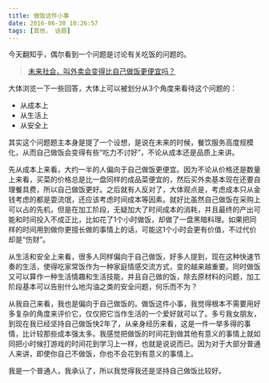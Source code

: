 ```yaml
---
title: 做饭这件小事
date: 2016-06-30 10:26:57
tags: [其他， 话题]
---
```

今天翻知乎，偶尔看到一个问题是讨论有关吃饭的问题的。
> [未来社会，叫外卖会变得比自己做饭更便宜吗？](https://www.zhihu.com/question/47889412#answer-38703556)

<!--more-->

大体浏览一下一些回答，大体上可以被划分从3个角度来看待这个问题的：
* 从成本上
* 从生活上
* 从安全上

其实这个问题题主本身是提了一个设想，是说在未来的时候，餐饮服务高度规模化，从而自己做饭会变得有些“吃力不讨好”，不论从成本还是品质上来讲。

先从成本上来看，大约一半的人偏向于自己做饭更便宜。因为不论从价格还是数量上来看，买菜的价格总是比一盘同样的成品菜便宜的，然后买外卖基本现在还要自理餐具费，所以自己做饭更好。之后就有人反对了，大体观点是，考虑成本只从金钱考虑的都是耍流氓，还应该考虑时间成本等因素。就好比虽然自己做饭在采购上可以占的先机，但是在加工阶段，无疑加大了时间成本的消耗，并且最终的产出可能和时间投入不成正比，比如花了1个小时做饭，却做了一盘黑暗料理。如果把同样的时间用到做你更擅长做的事情上的话，可能这1个小时会更有价值，不过代价却是“伤财”。

从生活和安全上来看，很多人同样偏向于自己做饭，好多人提到，现在这种快速节奏的生活，使得吃家常饭作为一种家庭情感交流方式，变的越来越重要。同时做饭又可以算作一种生活情趣和生活技能，并且自己做的饭，除去原材料的问题，加工阶段基本可以告别什么地沟油之类的安全问题，何乐而不为？

从我自己来看，我也是偏向于自己做饭的。做饭这件小事，我觉得根本不需要用好多复杂的角度来评价它，仅仅把它当作生活的一个爱好就可以了。多亏我女朋友，到现在我已经坚持自己做饭快2年了，从亲身经历来看，这是一件一举多得的事情，比计较那些成本强太多。我感觉把做饭的时间花到做其他有意义的事情上就如同把小时候打游戏的时间花到学习上一样，也就是说说而已。因为对于大部分普通人来讲，即使你自己不做饭，你也不会花到有意义的事情上。

我是一个普通人，我承认了，所以我觉得我还是坚持自己做饭比较好。